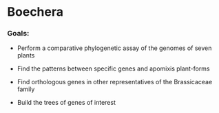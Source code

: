 # Boechera

### Goals:  

- Perform a comparative
phylogenetic assay
of the genomes of seven plants

- Find the patterns between specific
genes and apomixis plant-forms

- Find orthologous
genes in other
representatives of
the Brassicaceae
family

- Build the trees of
genes of interest
